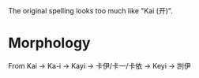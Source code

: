 The original spelling looks too much like "Kai (开)".

# Morphology

From Kai -> Ka-i -> Kayi -> 卡伊/卡一/卡依 -> Keyi -> 剀伊
